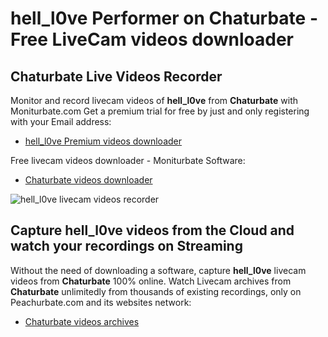 # hell_l0ve Performer on Chaturbate - Free LiveCam videos downloader

## Chaturbate Live Videos Recorder

Monitor and record livecam videos of **hell_l0ve** from **Chaturbate** with Moniturbate.com
Get a premium trial for free by just and only registering with your Email address:
* [hell_l0ve Premium videos downloader](https://moniturbate.com/request-demo-licence-key.html)

Free livecam videos downloader - Moniturbate Software:
* [Chaturbate videos downloader](https://moniturbate.com/moniturbate-download-software.html)

![hell_l0ve livecam videos recorder](https://peachurnet.com/templates/moniturbate-software.png)


## Capture hell_l0ve videos from the Cloud and watch your recordings on Streaming

Without the need of downloading a software, capture **hell_l0ve** livecam videos from **Chaturbate** 100% online.
Watch Livecam archives from **Chaturbate** unlimitedly from thousands of existing recordings, only on Peachurbate.com and its websites network:
* [Chaturbate videos archives](https://peachurnet.com/)
